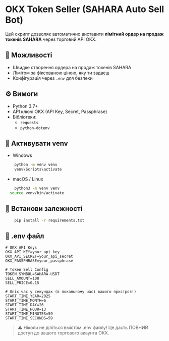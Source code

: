 # OKX Token Seller (SAHARA Auto Sell Bot)

Цей скрипт дозволяє автоматично виставити **лімітний ордер на продаж токенів SAHARA** через торговий API OKX.

## 🔧 Можливості

- Швидке створення ордера на продаж токенів SAHARA
- Лімітом за фіксованою ціною, яку ти задаєш
- Конфігурація через `.env` для безпеки

## ⚙️ Вимоги

- Python 3.7+
- API ключі OKX (API Key, Secret, Passphrase)
- Бібліотеки:
  - `requests`
  - `python-dotenv`

## 🔩 Активувати venv
- Windows
```bash
    python -m venv venv
    venv\Scripts\activate
```

- macOS / Linux
```bash
    python3 -m venv venv
  source venv/bin/activate
```

## 🔩️ Встанови залежності
```bash
    pip install -r requirements.txt
```


## 🔩 .env файл
```dotenv
# OKX API Keys
OKX_API_KEY=your_api_key
OKX_API_SECRET=your_api_secret
OKX_PASSPHRASE=your_passphrase

# Token Sell Config
TOKEN_SYMBOL=SAHARA-USDT
SELL_AMOUNT=100
SELL_PRICE=0.15

# Unix час у секундах (в локальному часі вашого пристроя!)
START_TIME_YEAR=2025
START_TIME_MONTH=6
START_TIME_DAY=26
START_TIME_HOUR=13
START_TIME_MINUTES=59
START_TIME_SECONDS=59
```
> ⚠️ Ніколи не діліться вмістом .env файлу! Це дасть ПОВНИЙ доступ до вашого торгового акаунта OKX.